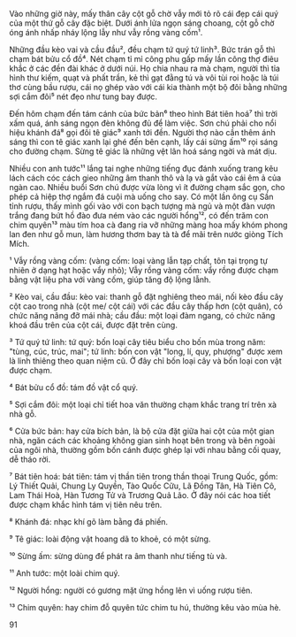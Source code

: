 Vào những giờ này, mấy thân cây cột gỗ chờ vẫy mới tỏ rõ cái đẹp cái quý của một thứ gỗ cây đặc biệt. Dưới ánh lửa ngọn sáng choang, cột gỗ chờ óng ánh nhấp nháy lộng lẫy như vẫy rồng vàng cốm¹.

Những đầu kèo vai và cầu đầu², đều chạm tứ quý tứ linh³. Bức trán gỗ thì chạm bát bửu cổ đồ⁴. Nét chạm tỉ mỉ công phu gấp mấy lần công thợ điêu khắc ở các đền đài khác ở dưới núi. Họ chia nhau ra mà chạm, người thì tỉa hình thư kiếm, quạt và phất trần, kẻ thì gạt đằng tú và vôi tùi roi hoặc là túi thơ cùng bầu rượu, cái nọ ghép vào với cái kia thành một bộ đôi bằng những sợi cắm đôi⁵ nét đẹo như tung bay được.

Đến hôm chạm đến tám cánh của bức bản⁶ theo hình Bát tiên hoá⁷ thì trời xấm quá, ánh sáng ngọn đèn không đủ để làm việc. Sơn chú phải cho nổi hiệu khánh đá⁸ gọi đôi tê giác⁹ xanh tới đền. Người thợ nào cần thêm ánh sáng thì con tê giác xanh lại ghé đến bên cạnh, lấy cái sừng ấm¹⁰ rọi sáng cho đường chạm. Sừng tê giác là những vệt lân hoá sáng ngời và mát dịu.

Nhiều con anh tước¹¹ lắng tai nghe những tiếng đục đánh xuống trang kêu lách cách cóc cách gieo những âm thanh thô và lạ và gắt vào cái êm ả của ngàn cao. Nhiều buổi Sơn chú được vừa lòng vì ít đường chạm sắc gọn, cho phép cả hiệp thợ ngắm đá cuội mà uống cho say. Có một lần ông cụ Sần tỉnh rượu, thấy mình gối vào với con bạch tượng mà ngủ và một đàn vượn trắng đang bứt hồ đào đưa ném vào các người hổng¹², có đến trăm con chim quyên¹³ màu tím hoa cà đang ria vỡ những màng hoa mấy khóm phong lan đen như gỗ mun, làm hương thơm bay tà tà để mãi trên nước giòng Tích Mích.

¹ Vẫy rồng vàng cốm: (vàng cốm: loại vàng lẫn tạp chất, tôn tại trọng tự nhiên ở dạng hạt hoặc vẩy nhỏ); Vẫy rồng vàng cốm: vẩy rồng được chạm bằng vật liệu pha với vàng cốm, giúp tăng độ lộng lẫnh.

² Kèo vai, cầu đầu: kèo vai: thanh gỗ đặt nghiêng theo mái, nối kèo đầu cây cột cao trong nhà (cột me/ cột cái) với các đầu cây thấp hơn (cột quân), có chức năng nâng đỡ mái nhà; cầu đầu: một loại đàm ngang, có chức năng khoá đầu trên của cột cái, được đặt trên cùng.

³ Tứ quý tứ linh: tứ quý: bốn loại cây tiêu biểu cho bốn mùa trong năm: "tùng, cúc, trúc, mai"; tứ linh: bốn con vật "long, lí, quy, phượng" được xem là linh thiêng theo quan niệm cũ. Ở đây chỉ bốn loại cây và bốn loại con vật được chạm.

⁴ Bát bửu cổ đồ: tám đồ vật cổ quý.

⁵ Sợi cắm đôi: một loại chỉ tiết hoa văn thường chạm khắc trang trí trên xà nhà gỗ.

⁶ Cửa bức bản: hay cửa bích bản, là bộ cửa đặt giữa hai cột của một gian nhà, ngăn cách các khoảng không gian sinh hoạt bên trong và bên ngoài của ngôi nhà, thường gồm bốn cánh được ghép lại với nhau bằng cối quay, dễ tháo rời.

⁷ Bát tiên hoá: bát tiên: tám vị thần tiên trong thần thoại Trung Quốc, gồm: Lý Thiết Quải, Chung Ly Quyền, Tào Quốc Cữu, Lã Đồng Tân, Hà Tiên Cô, Lam Thái Hoà, Hàn Tương Tử và Trương Quả Lão. Ở đây nói các hoa tiết được chạm khắc hình tám vị tiên nêu trên.

⁸ Khánh đá: nhạc khí gõ làm bằng đá phiến.

⁹ Tê giác: loài động vật hoang dã to khoẻ, có một sừng.

¹⁰ Sừng ấm: sừng dùng để phát ra âm thanh như tiếng tù và.

¹¹ Anh tước: một loài chim quý.

¹² Người hổng: người có gương mặt ửng hồng lên vì uống rượu tiên.

¹³ Chim quyên: hay chim đỗ quyên tức chim tu hú, thường kêu vào mùa hè.

91